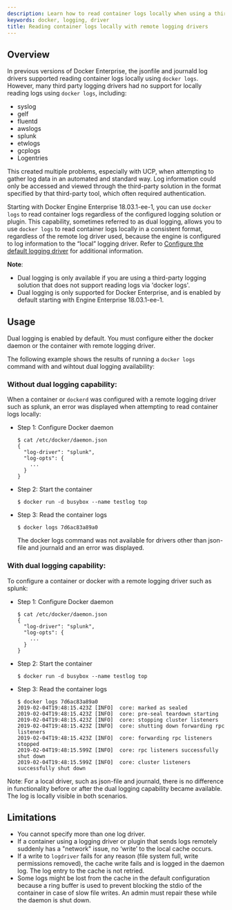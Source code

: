 ```yaml
---
description: Learn how to read container logs locally when using a third party logging solution.
keywords: docker, logging, driver
title: Reading container logs locally with remote logging drivers
---
```


## Overview 

In previous versions of Docker Enterprise, the jsonfile and journald log drivers supported reading 
container logs locally using `docker logs`. However, many third party logging drivers had no 
support for locally reading logs using `docker logs`, including: 

- syslog	
- gelf	
- fluentd	
- awslogs	
- splunk	
- etwlogs	
- gcplogs	
- Logentries

This created multiple problems, especially with UCP, when attempting to gather log data in an 
automated and standard way. Log information could only be accessed and viewed through the 
third-party solution in the format specified by that third-party tool, which often required authentication. 

Starting with Docker Engine Enterprise 18.03.1-ee-1, you can use `docker logs` to read container 
logs regardless of the configured logging solution or plugin. This capability, sometimes referred to 
as dual logging, allows you to use `docker logs` to read container logs locally in a consistent format, 
regardless of the remote log driver used, because the engine is configured to log information to the “local” 
logging driver. Refer to [Configure the default logging driver](/configure) for additional information. 

**Note**: 

- Dual logging is only available if you are using a third-party logging solution that does not 
support reading logs via 'docker logs'. 
- Dual logging is only supported for Docker Enterprise, and is enabled by default starting with 
Engine Enterprise 18.03.1-ee-1.

## Usage
Dual logging is enabled by default. You must configure either the docker daemon or the container with remote logging driver. 

The following example shows the results of running a `docker logs` command with and wihtout dual logging availability:

### Without dual logging capability:
When a container or `dockerd` was configured with a remote logging driver such as splunk, an error was 
displayed when attempting to read container logs locally:

- Step 1: Configure Docker daemon

    ```
    $ cat /etc/docker/daemon.json
    {
      "log-driver": "splunk",
      "log-opts": {
        ...
      }
    }
    ```

- Step 2: Start the container

    ```
    $ docker run -d busybox --name testlog top 
    ```

- Step 3: Read the container logs
    ```
    $ docker logs 7d6ac83a89a0
    ```
    The docker logs command was not available for drivers other than json-file and journald and an error was displayed.

### With dual logging capability:
To configure a container or docker with a remote logging driver such as splunk:

- Step 1: Configure Docker daemon
    ```
    $ cat /etc/docker/daemon.json
    {
      "log-driver": "splunk",
      "log-opts": {
        ...
      }
    }
    ```

- Step 2: Start the container
    ```
    $ docker run -d busybox --name testlog top 
    ```

- Step 3: Read the container logs
    ```
    $ docker logs 7d6ac83a89a0
    2019-02-04T19:48:15.423Z [INFO]  core: marked as sealed                                          	 
    2019-02-04T19:48:15.423Z [INFO]  core: pre-seal teardown starting                                                                                                 	 
    2019-02-04T19:48:15.423Z [INFO]  core: stopping cluster listeners                                                                                             	 
    2019-02-04T19:48:15.423Z [INFO]  core: shutting down forwarding rpc listeners                                                                                 	 
    2019-02-04T19:48:15.423Z [INFO]  core: forwarding rpc listeners stopped
    2019-02-04T19:48:15.599Z [INFO]  core: rpc listeners successfully shut down
    2019-02-04T19:48:15.599Z [INFO]  core: cluster listeners successfully shut down	
    ```

Note:
For a local driver, such as json-file and journald, there is no difference in functionality 
before or after the dual logging capability became available. The log is locally visible in both scenarios.


## Limitations

- You cannot specify more than one log driver. 
- If a container using a logging driver or plugin that sends logs remotely suddenly has a "network" issue, 
no ‘write’ to the local cache occurs. 
- If a write to `logdriver` fails for any reason (file system full, write permissions removed), 
the cache write fails and is logged in the daemon log. The log entry to the cache is not retried.
- Some logs might be lost from the cache in the default configuration because a ring buffer is used to 
prevent blocking the stdio of the container in case of slow file writes. An admin must repair these while the daemon is shut down.
